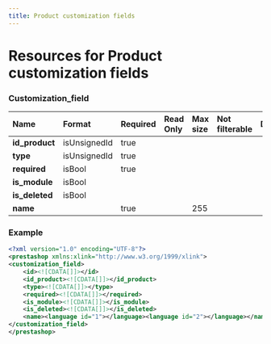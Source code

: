 ```yaml
---
title: Product customization fields
---
```


# Resources for Product customization fields

### Customization_field

|      Name      |    Format    | Required | Read Only | Max size | Not filterable | Description |
| :------------- | :----------- | :------- | :-------- | :------- | :------------- | :---------- |
| **id_product** | isUnsignedId | true     |           |          |                |             |
| **type**       | isUnsignedId | true     |           |          |                |             |
| **required**   | isBool       | true     |           |          |                |             |
| **is_module**  | isBool       |          |           |          |                |             |
| **is_deleted** | isBool       |          |           |          |                |             |
| **name**       |              | true     |           | 255      |                |             |


### Example

```xml
<?xml version="1.0" encoding="UTF-8"?>
<prestashop xmlns:xlink="http://www.w3.org/1999/xlink">
<customization_field>
	<id><![CDATA[]]></id>
	<id_product><![CDATA[]]></id_product>
	<type><![CDATA[]]></type>
	<required><![CDATA[]]></required>
	<is_module><![CDATA[]]></is_module>
	<is_deleted><![CDATA[]]></is_deleted>
	<name><language id="1"></language><language id="2"></language></name>
</customization_field>
</prestashop>

```

